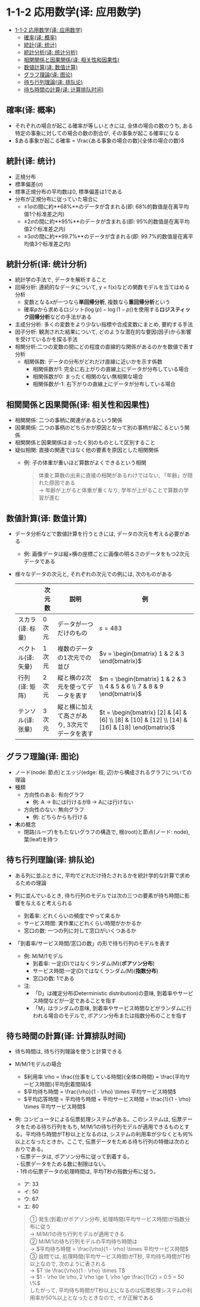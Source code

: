 # 1-1-2 応用数学(译: 应用数学)

- [1-1-2 応用数学(译: 应用数学)](#1-1-2-応用数学译-应用数学)
  - [確率(译: 概率)](#確率译-概率)
  - [統計(译: 统计)](#統計译-统计)
  - [統計分析(译: 统计分析)](#統計分析译-统计分析)
  - [相関関係と因果関係(译: 相关性和因果性)](#相関関係と因果関係译-相关性和因果性)
  - [数値計算(译: 数值计算)](#数値計算译-数值计算)
  - [グラフ理論(译: 图论)](#グラフ理論译-图论)
  - [待ち行列理論(译: 排队论)](#待ち行列理論译-排队论)
  - [待ち時間の計算(译: 计算排队时间)](#待ち時間の計算译-计算排队时间)

## 確率(译: 概率)

- それぞれの場合が起こる確率が等しいときには, 全体の場合の数のうち, ある特定の事象に対しての場合の数の割合が, その事象が起こる確率になる
- $ある事象が起こる確率 = \frac{ある事象の場合の数}{全体の場合の数}$

## 統計(译: 统计)

- 正規分布
- 標準偏差($\sigma$)
- 標準正規分布の平均数は0, 標準偏差は1である
- 分布が正規分布に従っていた場合に
  - $\pm 1 \sigma$の間に約**68%**のデータが含まれる(即: 68%的数值是在离平均值1个标准差之内)
  - $\pm 2 \sigma$の間に約**95%**のデータが含まれる(即: 95%的数值是在离平均值2个标准差之内)
  - $\pm 3 \sigma$の間に約**99.7%**のデータが含まれる(即: 99.7%的数值是在离平均值3个标准差之内)

## 統計分析(译: 统计分析)

- 統計学の手法で, データを解析すること
- 回帰分析: 連続的なデータについて, y = f(x)などの関数モデルを当てはめる分析
  - 変数となるxが一つなら**単回帰分析**, 複数なら**重回帰分析**という
  - 確率*p*から求めるロジット$(\log(p) - \log(1 - p))$を使用する**ロジスティック回帰分析**などの手法がある
- 主成分分析: 多くの変数をより少ない指標や合成変数にまとめ, 要約する手法
- 因子分析: 観測された結果について, どのような潜在的な要因(因子)から影響を受けているかを探る手法
- 相関分析:二つの変数の間にどの程度の直線的な関係があるのかを数値で表す分析
  - 相関係数: データの分布がどれだけ直線に近いかを示す係数
    - 相関係数が1: 完全に右上がりの直線上にデータが分布している場合
    - 相関係数が0: まったく相関のない無相関な場合
    - 相関係数が-1: 右下がりの直線上にデータが分布している場合

## 相関関係と因果関係(译: 相关性和因果性)

- 相関関係: 二つの事柄に関連があるという関係
- 因果関係: 二つの事柄のどちらかが原因となって別の事柄が起こるという関係
- 相関関係と因果関係はまったく別のものとして区別すること
- 疑似相関: 直接の関連ではなく他の要素を原因とした相関関係
  - 例: 子の体重が重いほど算数がよくできるという相関

    > 体重と算数の出来に直接の相関があるわけではない, 「年齢」が隠れた原因である  
    > -> 年齢が上がると体重が重くなり, 学年が上がることで算数の学習が進む

## 数値計算(译: 数值计算)

- データ分析などで数値計算を行うときには, データの次元を考える必要がある
  - 例: 画像データは縦×横の座標ごとに画像の明るさのデータをもつ2次元データである
- 様々なデータの次元と, それぞれの次元での例には, 次のものがある

    | | 次元数 | 説明 | 例 |
    | - | - | - | - |
    | スカラ(译: 标量) | 0次元 | データが一つだけのもの | $s = 483$ |
    | ベクトル(译: 矢量) | 1次元 | 複数のデータの1次元での並び | $v = \begin{bmatrix} 1 & 2 & 3 \end{bmatrix}$ |
    | 行列(译: 矩阵) | 2次元 | 縦と横の2次元を使ってデータを表す | $m = \begin{bmatrix} 1 & 2 & 3 \\ 4 & 5 & 6 \\ 7 & 8 & 9 \end{bmatrix}$ |
    | テンソル(译: 张量) | 3次元 | 縦と横に加えて高さがあり, 3次元でデータを表す | $t = \begin{bmatrix} [2] & [4] & [6] \\ [8] & [10] & [12] \\ [14] & [16] & [18] \end{bmatrix}$ |

## グラフ理論(译: 图论)

- ノード(node: 節点)とエッジ(edge: 枝, 辺)から構成されるグラフについての理論
- 種類
  - 方向性のある: 有向グラフ
    - 例: A -> Bには行けるがB -> Aには行けない
  - 方向性のない: 無向グラフ
    - 例: どちらからも行ける
- **木**の概念
  - 閉路(ループ)をもたないグラフの構造で, 根(root)と節点(ノード: node), 葉(leaf)を持つ

## 待ち行列理論(译: 排队论)

- ある列に並ぶときに, 平均でどれだけ待たされるかを統計学的な計算で求めるための理論
- 列に並んでいるとき, 待ち行列のモデルでは次の三つの要素が待ち時間に影響を与えると考えられる
  - 到着率: どれくらいの頻度でやって来るか
  - サービス時間: 実作業にどれくらい時間がかかるか
  - 窓口の数: 一つの列に対して窓口がいくつあるか

- 「到着率/サービス時間/窓口の数」の形で待ち行列のモデルを表す
  - 例: M/M/1モデル
    - 到着率: 一定(D)ではなくランダム(M)(**ポアソン分布**)
    - サービス時間:一定(D)ではなくランダム(M)(**指数分布**)
    - 窓口の数: 1である
  - 注:
    - 「D」は確定分布(Deterministic distribution)の意味, 到着率やサービス時間などが一定であることを指す
    - 「M」はランダムの意味, 到着率やサービス時間などがランダムに行われる場合のモデルで, ポアソン分布または指数分布のことを指す

## 待ち時間の計算(译: 计算排队时间)

- 待ち時間は, 待ち行列理論を使うと計算できる
- M/M/1モデルの場合
  - $利用率 \rho = \frac{仕事をしている時間}{全体の時間} = \frac{平均サービス時間}{平均到着間隔}$
  - $平均待ち時間 = \frac{\rho}{1 - \rho} \times 平均サービス時間$
  - $平均応答時間 = 平均待ち時間 + 平均サービス時間 = \frac{1}{1 - \rho} \times 平均サービス時間$
- 例: コンピュータによる伝票処理システムがある。このシステムは, 伝票データをためる待ち行列をもち, M/M/1の待ち行列モデルが適用できるものとする。平均待ち時間がT秒以上となるのは, システムの利用率が少なくとも何%以上となったときか。ここで, 伝票データをためる待ち行列の特徴は次のとおりである。<br>・伝票データは, ポアソン分布に従って到着する。<br>・伝票データをためる数に制限はない。<br>・1件の伝票データの処理時間は, 平均T秒の指数分布に従う。
  - ア: 33
  - イ: 50
  - ウ: 67
  - エ: 80

  > ① 発生(到着)がポアソン分布, 処理時間(平均サービス時間)が指数分布に従う  
  > -> M/M/1の待ち行列モデルが適用できる  
  > ② M/M/1の待ち行列モデルの平均待ち時間は  
  > -> $平均待ち時間 = \frac{\rho}{1 - \rho} \times 平均サービス時間$  
  > ③ 設問では, 処理時間(平均サービス時間)がT秒, 平均待ち時間がT秒以上なので, 次のように表される  
  > -> $T \le \frac{\rho}{1 - \rho} \times T$  
  > -> $1 - \rho \le  \rho, 2 \rho \ge 1, \rho \ge \frac{1}{2} = 0.5 = 50 \%$  
  > したがって, 平均待ち時間がT秒以上になるのは伝票処理システムの利用率が50%以上となったときなので, イが正解である
